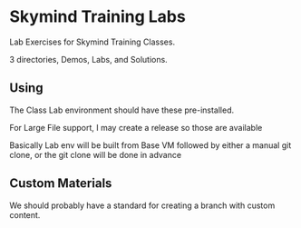 # Skymind Training Labs

Lab Exercises for Skymind Training Classes. 

3 directories, Demos, Labs, and Solutions. 

## Using

The Class Lab environment should have these pre-installed. 

For Large File support, I may create a release so those are available

Basically Lab env will be built from Base VM followed by either a manual git clone, or the git clone will be done in advance 

## Custom Materials

We should probably have a standard for creating a branch with custom content.


